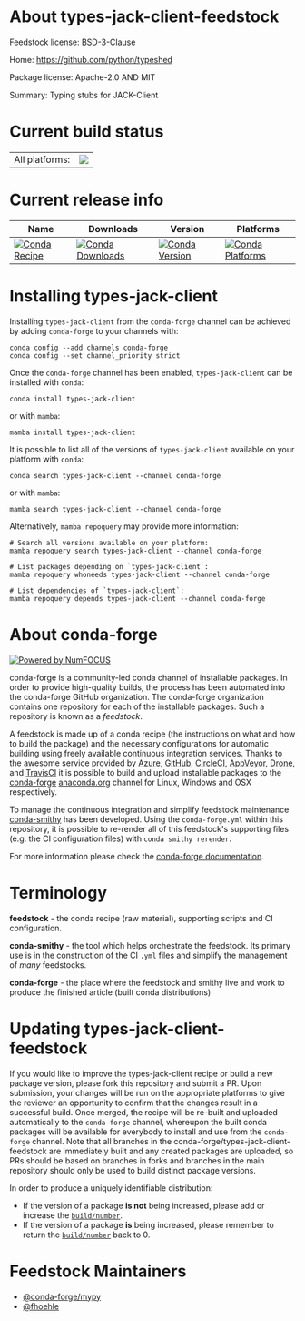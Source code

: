 About types-jack-client-feedstock
=================================

Feedstock license: [BSD-3-Clause](https://github.com/conda-forge/types-jack-client-feedstock/blob/main/LICENSE.txt)

Home: https://github.com/python/typeshed

Package license: Apache-2.0 AND MIT

Summary: Typing stubs for JACK-Client

Current build status
====================


<table><tr><td>All platforms:</td>
    <td>
      <a href="https://dev.azure.com/conda-forge/feedstock-builds/_build/latest?definitionId=13136&branchName=main">
        <img src="https://dev.azure.com/conda-forge/feedstock-builds/_apis/build/status/types-jack-client-feedstock?branchName=main">
      </a>
    </td>
  </tr>
</table>

Current release info
====================

| Name | Downloads | Version | Platforms |
| --- | --- | --- | --- |
| [![Conda Recipe](https://img.shields.io/badge/recipe-types--jack--client-green.svg)](https://anaconda.org/conda-forge/types-jack-client) | [![Conda Downloads](https://img.shields.io/conda/dn/conda-forge/types-jack-client.svg)](https://anaconda.org/conda-forge/types-jack-client) | [![Conda Version](https://img.shields.io/conda/vn/conda-forge/types-jack-client.svg)](https://anaconda.org/conda-forge/types-jack-client) | [![Conda Platforms](https://img.shields.io/conda/pn/conda-forge/types-jack-client.svg)](https://anaconda.org/conda-forge/types-jack-client) |

Installing types-jack-client
============================

Installing `types-jack-client` from the `conda-forge` channel can be achieved by adding `conda-forge` to your channels with:

```
conda config --add channels conda-forge
conda config --set channel_priority strict
```

Once the `conda-forge` channel has been enabled, `types-jack-client` can be installed with `conda`:

```
conda install types-jack-client
```

or with `mamba`:

```
mamba install types-jack-client
```

It is possible to list all of the versions of `types-jack-client` available on your platform with `conda`:

```
conda search types-jack-client --channel conda-forge
```

or with `mamba`:

```
mamba search types-jack-client --channel conda-forge
```

Alternatively, `mamba repoquery` may provide more information:

```
# Search all versions available on your platform:
mamba repoquery search types-jack-client --channel conda-forge

# List packages depending on `types-jack-client`:
mamba repoquery whoneeds types-jack-client --channel conda-forge

# List dependencies of `types-jack-client`:
mamba repoquery depends types-jack-client --channel conda-forge
```


About conda-forge
=================

[![Powered by
NumFOCUS](https://img.shields.io/badge/powered%20by-NumFOCUS-orange.svg?style=flat&colorA=E1523D&colorB=007D8A)](https://numfocus.org)

conda-forge is a community-led conda channel of installable packages.
In order to provide high-quality builds, the process has been automated into the
conda-forge GitHub organization. The conda-forge organization contains one repository
for each of the installable packages. Such a repository is known as a *feedstock*.

A feedstock is made up of a conda recipe (the instructions on what and how to build
the package) and the necessary configurations for automatic building using freely
available continuous integration services. Thanks to the awesome service provided by
[Azure](https://azure.microsoft.com/en-us/services/devops/), [GitHub](https://github.com/),
[CircleCI](https://circleci.com/), [AppVeyor](https://www.appveyor.com/),
[Drone](https://cloud.drone.io/welcome), and [TravisCI](https://travis-ci.com/)
it is possible to build and upload installable packages to the
[conda-forge](https://anaconda.org/conda-forge) [anaconda.org](https://anaconda.org/)
channel for Linux, Windows and OSX respectively.

To manage the continuous integration and simplify feedstock maintenance
[conda-smithy](https://github.com/conda-forge/conda-smithy) has been developed.
Using the ``conda-forge.yml`` within this repository, it is possible to re-render all of
this feedstock's supporting files (e.g. the CI configuration files) with ``conda smithy rerender``.

For more information please check the [conda-forge documentation](https://conda-forge.org/docs/).

Terminology
===========

**feedstock** - the conda recipe (raw material), supporting scripts and CI configuration.

**conda-smithy** - the tool which helps orchestrate the feedstock.
                   Its primary use is in the construction of the CI ``.yml`` files
                   and simplify the management of *many* feedstocks.

**conda-forge** - the place where the feedstock and smithy live and work to
                  produce the finished article (built conda distributions)


Updating types-jack-client-feedstock
====================================

If you would like to improve the types-jack-client recipe or build a new
package version, please fork this repository and submit a PR. Upon submission,
your changes will be run on the appropriate platforms to give the reviewer an
opportunity to confirm that the changes result in a successful build. Once
merged, the recipe will be re-built and uploaded automatically to the
`conda-forge` channel, whereupon the built conda packages will be available for
everybody to install and use from the `conda-forge` channel.
Note that all branches in the conda-forge/types-jack-client-feedstock are
immediately built and any created packages are uploaded, so PRs should be based
on branches in forks and branches in the main repository should only be used to
build distinct package versions.

In order to produce a uniquely identifiable distribution:
 * If the version of a package **is not** being increased, please add or increase
   the [``build/number``](https://docs.conda.io/projects/conda-build/en/latest/resources/define-metadata.html#build-number-and-string).
 * If the version of a package **is** being increased, please remember to return
   the [``build/number``](https://docs.conda.io/projects/conda-build/en/latest/resources/define-metadata.html#build-number-and-string)
   back to 0.

Feedstock Maintainers
=====================

* [@conda-forge/mypy](https://github.com/orgs/conda-forge/teams/mypy/)
* [@fhoehle](https://github.com/fhoehle/)

